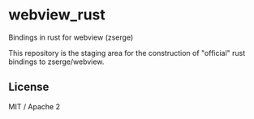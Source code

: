 # webview_rust
Bindings in rust for webview (zserge)

This repository is the staging area for the construction of "official" rust bindings to zserge/webview.


## License
MIT / Apache 2
